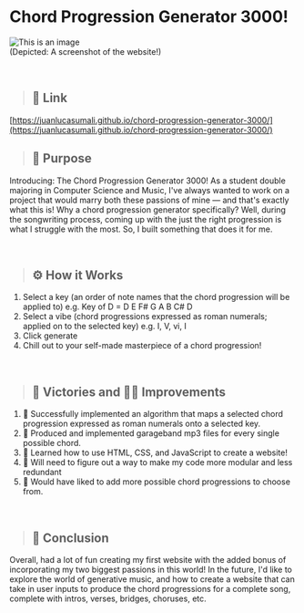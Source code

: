 # Chord Progression Generator 3000!
![This is an image](https://i.imgur.com/wmSwz4k.png)
<br/>(Depicted: A screenshot of the website!)

<br/>

> ## 🔗 Link
[https://juanlucasumali.github.io/chord-progression-generator-3000/](https://juanlucasumali.github.io/chord-progression-generator-3000/)

> ## 🤔 Purpose
Introducing: The Chord Progression Generator 3000! As a student double majoring in Computer Science and Music, I've always wanted to work on a project that would marry both these passions of mine — and that's exactly what this is! Why a chord progression generator specifically? Well, during the songwriting process, coming up with the just the right progression is what I struggle with the most. So, I built something that does it for me. 

<br/>

> ## ⚙️ How it Works
1.  Select a key (an order of note names that the chord progression will be applied to) e.g. Key of D = D E F# G A B C# D
2.  Select a vibe (chord progressions expressed as roman numerals; applied on to the selected key) e.g. I, V, vi, I
3.  Click generate
4.  Chill out to your self-made masterpiece of a chord progression!

<br/>

> ## 🕺 Victories and 👷‍♂️ Improvements
1. 🕺 Successfully implemented an algorithm that maps a selected chord progression expressed as roman numerals onto a selected key.
2. 🕺 Produced and implemented garageband mp3 files for every single possible chord.
3. 🕺 Learned how to use HTML, CSS, and JavaScript to create a website!
4. 👷‍ Will need to figure out a way to make my code more modular and less redundant
2. 👷‍ Would have liked to add more possible chord progressions to choose from.


<br/>

> ## 🔭 Conclusion
Overall, had a lot of fun creating my first website with the added bonus of incorporating my two biggest passions in this world! In the future, I'd like to explore the world of generative music, and how to create a website that can take in user inputs to produce the chord progressions for a complete song, complete with intros, verses, bridges, choruses, etc.
